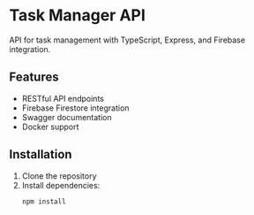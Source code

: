 # Task Manager API

API for task management with TypeScript, Express, and Firebase integration.

## Features
- RESTful API endpoints
- Firebase Firestore integration
- Swagger documentation
- Docker support

## Installation
1. Clone the repository
2. Install dependencies:
   ```bash
   npm install
